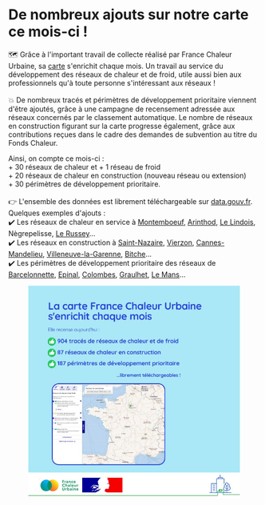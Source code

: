 # De nombreux ajouts sur notre carte ce mois-ci !

🗺️ Grâce à l'important travail de collecte réalisé par France Chaleur Urbaine, sa [carte](/carte) s'enrichit chaque mois. Un travail au service du développement des réseaux de chaleur et de froid, utile aussi bien aux professionnels qu'à toute personne s'intéressant aux réseaux !\
\
💥 De nombreux tracés et périmètres de développement prioritaire viennent d'être ajoutés, grâce à une campagne de recensement adressée aux réseaux concernés par le classement automatique. Le nombre de réseaux en construction figurant sur la carte progresse également, grâce aux contributions reçues dans le cadre des demandes de subvention au titre du Fonds Chaleur.

Ainsi, on compte ce mois-ci :\
\+ 30 réseaux de chaleur et + 1 réseau de froid\
\+ 20 réseaux de chaleur en construction (nouveau réseau ou extension)\
\+ 30 périmètres de développement prioritaire.\
\
👉 L'ensemble des données est librement téléchargeable sur [data.gouv.fr](<README (1).md>).\
Quelques exemples d'ajouts :\
✔️ Les réseaux de chaleur en service à [Montemboeuf](/reseaux/1606C), [Arinthod](/reseaux/3905C), [Le Lindois](/reseaux/1613C), Nègrepelisse, [Le Russey](/reseaux/2504C)... \
✔️ Les réseaux en construction à [Saint-Nazaire](https://www.saintnazaireagglo.fr/), [Vierzon](http://www.ville-vierzon.fr/), [Cannes-Mandelieu](https://cannespaysdelerins.fr/), [Villeneuve-la-Garenne](https://villeneuve92.com/), [Bitche](https://www.ville-bitche.fr/)...\
✔️ Les périmètres de développement prioritaire des réseaux de [Barcelonnette](/reseaux/0406C), [Epinal](/reseaux/8801C), [Colombes](/reseaux/9233C), [Graulhet](/reseaux/8105C), [Le Mans](/reseaux/7203C)...

<figure><img src=".gitbook/assets/FCU_carte_mars_25.jpg" alt=""><figcaption></figcaption></figure>

